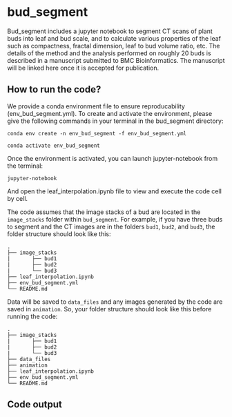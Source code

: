# bud_segment

Bud_segment includes a jupyter notebook to segment CT scans of plant buds into leaf and bud scale, 
and to calculate various properties of the leaf such as compactness, fractal dimension, leaf to bud volume ratio, etc. 
The details of the method and the analysis performed on roughly 20 buds is described in a manuscript 
submitted to BMC Bioinformatics. The manuscript will be linked here once it is accepted for publication.

## How to run the code?
We provide a conda environment file to ensure reproducability (env_bud_segment.yml). To create and activate the environment,
please give the following commands in your terminal in the bud_segment directory:

`conda env create -n env_bud_segment -f env_bud_segment.yml`

`conda activate env_bud_segment`

Once the environment is activated, you can launch jupyter-notebook from the terminal:

`jupyter-notebook`

And open the leaf_interpolation.ipynb file to view and execute the code cell by cell.

The code assumes that the image stacks of a bud are located in the `image_stacks` folder within `bud_segment`. For example, if you have three buds to segment and the CT images are in the folders `bud1`, `bud2`, and `bud3`, the folder structure should look like this:

    .
    ├── image_stacks
    |       ├── bud1
    |       ├── bud2
    |       └── bud3
    ├── leaf_interpolation.ipynb                   
    ├── env_bud_segment.yml
    └── README.md
    
Data will be saved to `data_files` and any images generated by the code are saved in `animation`. So, your folder structure should look like this before running the code:
    
    .
    ├── image_stacks
    |       ├── bud1
    |       ├── bud2
    |       └── bud3
    ├── data_files
    ├── animation
    ├── leaf_interpolation.ipynb                   
    ├── env_bud_segment.yml
    └── README.md

## Code output
